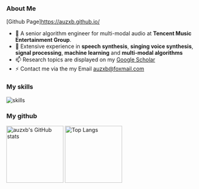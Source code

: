### About Me

[Github Page]https://auzxb.github.io/

- 👋 A senior algorithm engineer for multi-modal audio at **Tencent Music Entertainment Group**. 
- 🔭 Extensive experience in **speech synthesis**, **singing voice synthesis**, **signal processing**, **machine learning** and **multi-modal algorithms**
- 📫 Research topics are displayed on my [Google Scholar](https://scholar.google.com/citations?user=a-crUqgAAAAJ&hl=zh-CN)
- ⚡ Contact me via the my Email <auzxb@foxmail.com>

### My skills

![skills](https://skillicons.dev/icons?i=python,pytorch,tensorflow,audition,docker,fastapi,vscode,discord)

### My github

<img src="https://github-readme-stats-one-bice.vercel.app/api?username=auzxb&count_private=true&show_icons=true&include_all_commits=true&role=OWNER,ORGANIZATION_MEMBER,COLLABORATOR" alt="auzxb's GitHub stats" height="150px" /> <img src="https://github-readme-stats-one-bice.vercel.app/api/top-langs/?username=auzxb&layout=compact&langs_count=8&role=OWNER,COLLABORATOR" alt="Top Langs" height="150px" />
